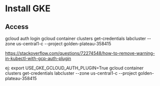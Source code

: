 # Install GKE

## Access

gcloud auth login
gcloud container clusters get-credentials labcluster --zone us-central1-c --project golden-plateau-358415

https://stackoverflow.com/questions/72274548/how-to-remove-warning-in-kubectl-with-gcp-auth-plugin


ej:
export USE_GKE_GCLOUD_AUTH_PLUGIN=True
gcloud container clusters get-credentials labcluster --zone us-central1-c --project golden-plateau-358415
